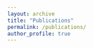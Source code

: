 ```yaml
---
layout: archive
title: "Publications"
permalink: /publications/
author_profile: true
---
```


<script src="//ajax.googleapis.com/ajax/libs/jquery/1.11.0/jquery.min.js"></script>
<script src="https://franciscosimoes.github.io/BibTex.js"></script>
<script src="https://franciscosimoes.github.io/custom_BibTex.js"></script>
<div class="publications"><div id="list_of_publications_here"></div></div>
<script> bibtex2html_bibfile("https://franciscosimoes.github.io/list_of_publications.bib", "list_of_publications_here") </script>
